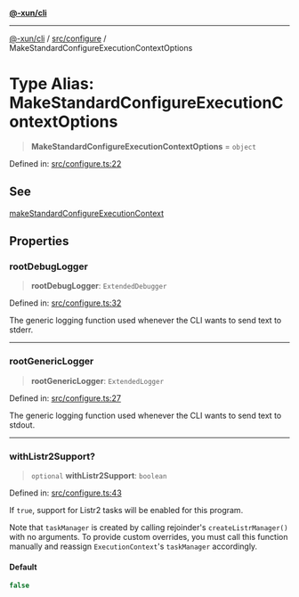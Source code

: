 [**@-xun/cli**](../../../README.md)

***

[@-xun/cli](../../../README.md) / [src/configure](../README.md) / MakeStandardConfigureExecutionContextOptions

# Type Alias: MakeStandardConfigureExecutionContextOptions

> **MakeStandardConfigureExecutionContextOptions** = `object`

Defined in: [src/configure.ts:22](https://github.com/Xunnamius/cli-utils/blob/6bb867abfa52659ebcf7604aaf7635e72a00bf51/src/configure.ts#L22)

## See

[makeStandardConfigureExecutionContext](../functions/makeStandardConfigureExecutionContext.md)

## Properties

### rootDebugLogger

> **rootDebugLogger**: `ExtendedDebugger`

Defined in: [src/configure.ts:32](https://github.com/Xunnamius/cli-utils/blob/6bb867abfa52659ebcf7604aaf7635e72a00bf51/src/configure.ts#L32)

The generic logging function used whenever the CLI wants to send text to
stderr.

***

### rootGenericLogger

> **rootGenericLogger**: `ExtendedLogger`

Defined in: [src/configure.ts:27](https://github.com/Xunnamius/cli-utils/blob/6bb867abfa52659ebcf7604aaf7635e72a00bf51/src/configure.ts#L27)

The generic logging function used whenever the CLI wants to send text to
stdout.

***

### withListr2Support?

> `optional` **withListr2Support**: `boolean`

Defined in: [src/configure.ts:43](https://github.com/Xunnamius/cli-utils/blob/6bb867abfa52659ebcf7604aaf7635e72a00bf51/src/configure.ts#L43)

If `true`, support for Listr2 tasks will be enabled for this program.

Note that `taskManager` is created by calling rejoinder's
`createListrManager()` with no arguments. To provide custom overrides, you
must call this function manually and reassign `ExecutionContext`'s
`taskManager` accordingly.

#### Default

```ts
false
```
